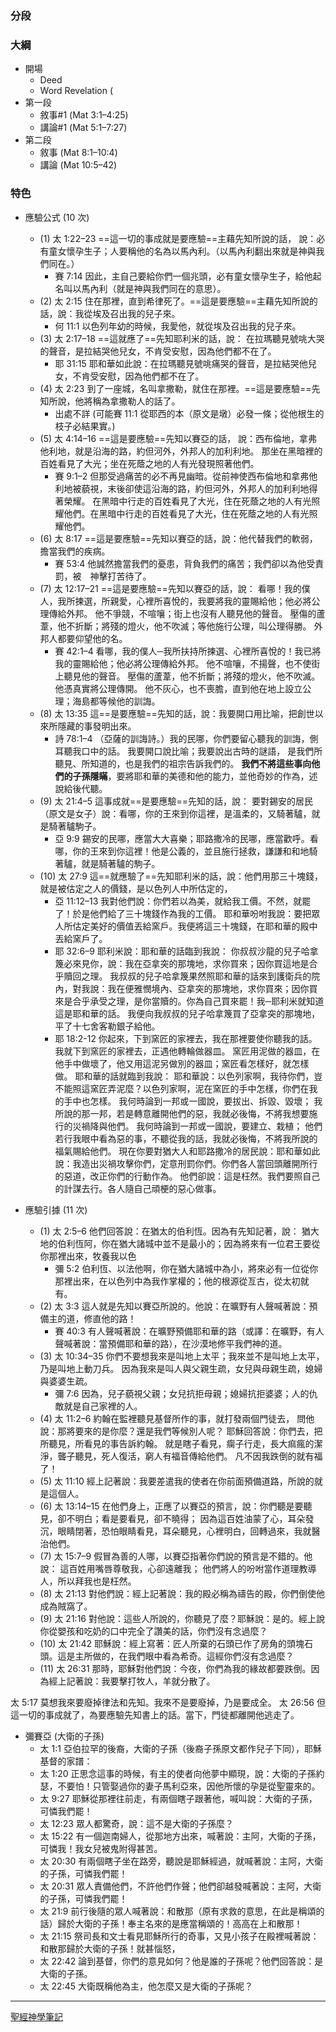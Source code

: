 
### 分段


### 大綱
- 開場
	- Deed
	- Word Revelation (
- 第一段
	- 敘事#1 (Mat 3:1–4:25)
	- 講論#1 (Mat 5:1–7:27)
- 第二段
	- 敘事 (Mat 8:1–10:4)
	- 講論 (Mat 10:5–42)

### 特色
- 應驗公式 (10 次)
	- (1) 太 1:22–23 ==這一切的事成就是要應驗==主藉先知所說的話， 說：必有童女懷孕生子；人要稱他的名為以馬內利。（以馬內利翻出來就是神與我們同在。）
		- 賽 7:14 因此，主自己要給你們一個兆頭，必有童女懷孕生子，給他起名叫以馬內利（就是神與我們同在的意思）。
	- (2) 太 2:15 住在那裡，直到希律死了。==這是要應驗==主藉先知所說的話，說：我從埃及召出我的兒子來。
		- 何 11:1 以色列年幼的時候，我愛他，就從埃及召出我的兒子來。
	- (3) 太 2:17–18 ==這就應了==先知耶利米的話，說： 在拉瑪聽見號咷大哭的聲音，是拉結哭他兒女，不肯受安慰，因為他們都不在了。
		- 耶 31:15 耶和華如此說：在拉瑪聽見號咷痛哭的聲音，是拉結哭他兒女，不肯受安慰，因為他們都不在了。
	- (4) 太 2:23 到了一座城，名叫拿撒勒，就住在那裡。==這是要應驗==先知所說，他將稱為拿撒勒人的話了。
		- 出處不詳 (可能賽 11:1 從耶西的本（原文是墩）必發一條；從他根生的枝子必結果實。)
	- (5) 太 4:14–16  ==這是要應驗==先知以賽亞的話， 說：西布倫地，拿弗他利地，就是沿海的路，約但河外，外邦人的加利利地。 那坐在黑暗裡的百姓看見了大光；坐在死蔭之地的人有光發現照著他們。
		- 賽 9:1–2  但那受過痛苦的必不再見幽暗。從前神使西布倫地和拿弗他利地被藐視，末後卻使這沿海的路，約但河外，外邦人的加利利地得著榮耀。 在黑暗中行走的百姓看見了大光，住在死蔭之地的人有光照耀他們。在黑暗中行走的百姓看見了大光，住在死蔭之地的人有光照耀他們。
	- (6) 太 8:17 ==這是要應驗==先知以賽亞的話，說：他代替我們的軟弱，擔當我們的疾病。
		- 賽 53:4 他誠然擔當我們的憂患，背負我們的痛苦；我們卻以為他受責罰，被　神擊打苦待了。
	- (7) 太 12:17–21  ==這是要應驗==先知以賽亞的話，說： 看哪！我的僕人，我所揀選，所親愛，心裡所喜悅的，我要將我的靈賜給他；他必將公理傳給外邦。 他不爭競，不喧嚷；街上也沒有人聽見他的聲音。 壓傷的蘆葦，他不折斷；將殘的燈火，他不吹滅；等他施行公理，叫公理得勝。 外邦人都要仰望他的名。
		- 賽 42:1–4 看哪，我的僕人─我所扶持所揀選、心裡所喜悅的！我已將我的靈賜給他；他必將公理傳給外邦。 他不喧嚷，不揚聲，也不使街上聽見他的聲音。 壓傷的蘆葦，他不折斷；將殘的燈火，他不吹滅。他憑真實將公理傳開。 他不灰心，也不喪膽，直到他在地上設立公理；海島都等候他的訓誨。
	- (8) 太 13:35 這==是要應驗==先知的話，說：我要開口用比喻，把創世以來所隱藏的事發明出來。
		- 詩 78:1–4  （亞薩的訓誨詩。）我的民哪，你們要留心聽我的訓誨，側耳聽我口中的話。 我要開口說比喻；我要說出古時的謎語， 是我們所聽見、所知道的，也是我們的祖宗告訴我們的。 **我們不將這些事向他們的子孫隱瞞**，要將耶和華的美德和他的能力，並他奇妙的作為，述說給後代聽。
	- (9) 太 21:4–5  這事成就==是要應驗==先知的話，說： 要對錫安的居民（原文是女子）說：看哪，你的王來到你這裡，是溫柔的，又騎著驢，就是騎著驢駒子。
		- 亞 9:9 錫安的民哪，應當大大喜樂；耶路撒冷的民哪，應當歡呼。看哪，你的王來到你這裡！他是公義的，並且施行拯救，謙謙和和地騎著驢，就是騎著驢的駒子。
	- (10) 太 27:9 這==就應驗了==先知耶利米的話，說：他們用那三十塊錢，就是被估定之人的價錢，是以色列人中所估定的，
		- 亞 11:12–13 我對他們說：你們若以為美，就給我工價。不然，就罷了！於是他們給了三十塊錢作為我的工價。 耶和華吩咐我說：要把眾人所估定美好的價值丟給窯戶。我便將這三十塊錢，在耶和華的殿中丟給窯戶了。
		- 耶 32:6–9 耶利米說：耶和華的話臨到我說： 你叔叔沙龍的兒子哈拿篾必來見你，說：我在亞拿突的那塊地，求你買來；因你買這地是合乎贖回之理。 我叔叔的兒子哈拿篾果然照耶和華的話來到護衛兵的院內，對我說：我在便雅憫境內、亞拿突的那塊地，求你買來；因你買來是合乎承受之理，是你當贖的。你為自己買來罷！我─耶利米就知道這是耶和華的話。 我便向我叔叔的兒子哈拿篾買了亞拿突的那塊地，平了十七舍客勒銀子給他。
		- 耶 18:2-12 你起來，下到窯匠的家裡去，我在那裡要使你聽我的話。 我就下到窯匠的家裡去，正遇他轉輪做器皿。 窯匠用泥做的器皿，在他手中做壞了，他又用這泥另做別的器皿；窯匠看怎樣好，就怎樣做。 耶和華的話就臨到我說： 耶和華說：以色列家啊，我待你們，豈不能照這窯匠弄泥麼？以色列家啊，泥在窯匠的手中怎樣，你們在我的手中也怎樣。 我何時論到一邦或一國說，要拔出、拆毀、毀壞； 我所說的那一邦，若是轉意離開他們的惡，我就必後悔，不將我想要施行的災禍降與他們。 我何時論到一邦或一國說，要建立、栽植； 他們若行我眼中看為惡的事，不聽從我的話，我就必後悔，不將我所說的福氣賜給他們。 現在你要對猶大人和耶路撒冷的居民說：耶和華如此說：我造出災禍攻擊你們，定意刑罰你們。你們各人當回頭離開所行的惡道，改正你們的行動作為。 他們卻說：這是枉然。我們要照自己的計謀去行。各人隨自己頑梗的惡心做事。


- 應驗引據 (11 次)
	- (1) 太 2:5–6 他們回答說：在猶太的伯利恆。因為有先知記著，說： 猶大地的伯利恆阿，你在猶大諸城中並不是最小的；因為將來有一位君王要從你那裡出來，牧養我以色
		- 彌 5:2 伯利恆、以法他啊，你在猶大諸城中為小，將來必有一位從你那裡出來，在以色列中為我作掌權的；他的根源從亙古，從太初就有。
	- (2) 太 3:3 這人就是先知以賽亞所說的。他說：在曠野有人聲喊著說：預備主的道，修直他的路！
		- 賽 40:3 有人聲喊著說：在曠野預備耶和華的路（或譯：在曠野，有人聲喊著說：當預備耶和華的路），在沙漠地修平我們神的道。
	- (3) 太 10:34–35 你們不要想我來是叫地上太平；我來並不是叫地上太平，乃是叫地上動刀兵。 因為我來是叫人與父親生疏，女兒與母親生疏，媳婦與婆婆生疏。
		- 彌 7:6  因為，兒子藐視父親；女兒抗拒母親；媳婦抗拒婆婆；人的仇敵就是自己家裡的人。
	- (4) 太 11:2–6 約翰在監裡聽見基督所作的事，就打發兩個門徒去， 問他說：那將要來的是你麼？還是我們等候別人呢？ 耶穌回答說：你們去，把所聽見，所看見的事告訴約翰。 就是瞎子看見，瘸子行走，長大痲瘋的潔淨，聾子聽見，死人復活，窮人有福音傳給他們。 凡不因我跌倒的就有福了！
	- (5) 太 11:10 經上記著說：我要差遣我的使者在你前面預備道路，所說的就是這個人。
	- (6) 太 13:14–15 在他們身上，正應了以賽亞的預言，說：你們聽是要聽見，卻不明白；看是要看見，卻不曉得； 因為這百姓油蒙了心，耳朵發沉，眼睛閉著，恐怕眼睛看見，耳朵聽見，心裡明白，回轉過來，我就醫治他們。
	- (7) 太 15:7–9 假冒為善的人哪，以賽亞指著你們說的預言是不錯的。他說： 這百姓用嘴唇尊敬我，心卻遠離我； 他們將人的吩咐當作道理教導人，所以拜我也是枉然。
	- (8) 太 21:13 對他們說：經上記著說：我的殿必稱為禱告的殿，你們倒使他成為賊窩了。
	- (9) 太 21:16 對他說：這些人所說的，你聽見了麼？耶穌說：是的。經上說你從嬰孩和吃奶的口中完全了讚美的話，你們沒有念過麼？
	- (10) 太 21:42 耶穌說：經上寫著：匠人所棄的石頭已作了房角的頭塊石頭。這是主所做的，在我們眼中看為希奇。這經你們沒有念過麼？
	- (11) 太 26:31 那時，耶穌對他們說：今夜，你們為我的緣故都要跌倒。因為經上記著說：我要擊打牧人，羊就分散了。

太 5:17 莫想我來要廢掉律法和先知。我來不是要廢掉，乃是要成全。
太 26:56 但這一切的事成就了，為要應驗先知書上的話。當下，門徒都離開他逃走了。

- 彌賽亞 (大衛的子孫)
	- 太 1:1 亞伯拉罕的後裔，大衛的子孫（後裔子孫原文都作兒子下同），耶穌基督的家譜：
	- 太 1:20 正思念這事的時候，有主的使者向他夢中顯現，說：大衛的子孫約瑟，不要怕！只管娶過你的妻子馬利亞來，因他所懷的孕是從聖靈來的。
	- 太 9:27 耶穌從那裡往前走，有兩個瞎子跟著他，喊叫說：大衛的子孫，可憐我們罷！
	- 太 12:23 眾人都驚奇，說：這不是大衛的子孫麼？
	- 太 15:22 有一個迦南婦人，從那地方出來，喊著說：主阿，大衛的子孫，可憐我！我女兒被鬼附得甚苦。
	- 太 20:30 有兩個瞎子坐在路旁，聽說是耶穌經過，就喊著說：主阿，大衛的子孫，可憐我們罷！
	- 太 20:31 眾人責備他們，不許他們作聲；他們卻越發喊著說：主阿，大衛的子孫，可憐我們罷！
	- 太 21:9 前行後隨的眾人喊著說：和散那（原有求救的意思，在此是稱頌的話）歸於大衛的子孫！奉主名來的是應當稱頌的！高高在上和散那！
	- 太 21:15 祭司長和文士看見耶穌所行的奇事，又見小孩子在殿裡喊著說：和散那歸於大衛的子孫！就甚惱怒，
	- 太 22:42 論到基督，你們的意見如何？他是誰的子孫呢？他們回答說：是大衛的子孫。
	- 太 22:45 大衛既稱他為主，他怎麼又是大衛的子孫呢？




---

[聖經神學筆記](%E8%81%96%E7%B6%93%E7%A5%9E%E5%AD%B8%E7%AD%86%E8%A8%98.md)